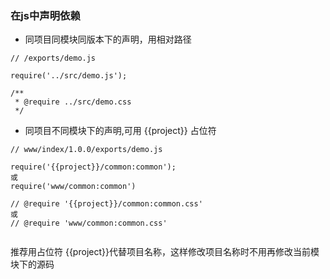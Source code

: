 ### 在js中声明依赖
* 同项目同模块同版本下的声明，用相对路径

```
// /exports/demo.js

require('../src/demo.js');

/**
 * @require ../src/demo.css
 */
 ```



* 同项目不同模块下的声明,可用 {{project}} 占位符

```
// www/index/1.0.0/exports/demo.js

require('{{project}}/common:common');  
或
require('www/common:common')

// @require '{{project}}/common:common.css'
或
// @require 'www/common:common.css'
 
```

推荐用占位符 {{project}}代替项目名称，这样修改项目名称时不用再修改当前模块下的源码